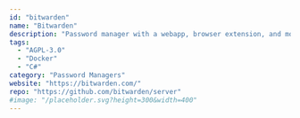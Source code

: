```yaml
---
id: "bitwarden"
name: "Bitwarden"
description: "Password manager with a webapp, browser extension, and mobile app."
tags:
  - "AGPL-3.0"
  - "Docker"
  - "C#"
category: "Password Managers"
website: "https://bitwarden.com/"
repo: "https://github.com/bitwarden/server"
#image: "/placeholder.svg?height=300&width=400"
---
```


